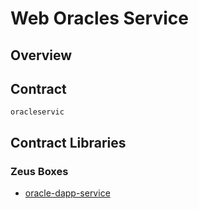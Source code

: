 Web Oracles Service
===================

## Overview
## Contract

```oracleservic```

## Contract Libraries

### Zeus Boxes
* [oracle-dapp-service](https://github.com/liquidapps-io/zeus-sdk/tree/master/boxes/groups/services/oracle-dapp-service)
